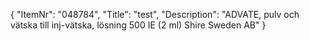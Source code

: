 {
  "ItemNr": "048784",
  "Title": "test",
  "Description": "ADVATE, pulv och vätska till inj-vätska, lösning 500 IE (2 ml) Shire Sweden AB"
}